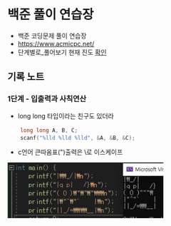 # 백준 풀이 연습장

- 백준 코딩문제 풀이 연습장
- https://www.acmicpc.net/
- 단계별로_풀어보기 현재 진도 [확인](TRACKER.md)


## 기록 노트
### 1단계 - 입출력과 사칙연산
- long long 타입이라는 친구도 있더라
```c 
    long long A, B, C;
    scanf("%lld %lld %lld", &A, &B, &C);
```
- c언어 큰따옴표(")출력은 \로 이스케이프
<img src="./image/back01.png" width=350>

